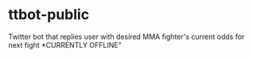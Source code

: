 # ttbot-public
Twitter bot that replies user with desired MMA fighter's current odds for next fight
*CURRENTLY OFFLINE"

